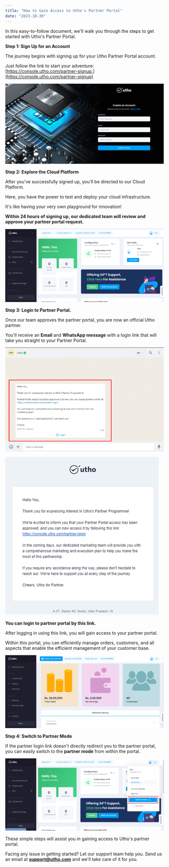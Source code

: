 ```yaml
---
title: "How to Gain Access to Utho's Partner Portal"
date: "2023-10-30"
---
```


In this easy-to-follow document, we'll walk you through the steps to get started with Utho's Partner Portal.

**Step 1: Sign Up for an Account**

The journey begins with signing up for your Utho Partner Portal account.

Just follow the link to start your adventure: [https://console.utho.com/partner-signup.](https://console.utho.com/partner-signup)

![Sign Up Page - Utho](images/image-1298-1024x518.png)

**Step 2: Explore the Cloud Platform**

After you've successfully signed up, you'll be directed to our Cloud Platform.

Here, you have the power to test and deploy your cloud infrastructure.

It's like having your very own playground for innovation!

**Within 24 hours of signing up, our dedicated team will review and approve your partner portal request.**

![Utho's Partner Portal](images/image-1292-1024x471.png)

**Step 3: Login to Partner Portal.**

Once our team approves the partner portal, you are now an official Utho partner.

You'll receive an **Email** and **WhatsApp message** with a login link that will take you straight to your Partner Portal.

![Message after Partner Portal Enable ](images/image-1295.png)

![Mail after Partner Portal Enable ](images/image-1294.png)

**You can login to partner portal by this link.**

After logging in using this link, you will gain access to your partner portal.

Within this portal, you can efficiently manage orders, customers, and all aspects that enable the efficient management of your customer base.

![Utho's Partner Portal](images/image-1297-1024x468.png)

**Step 4: Switch to Partner Mode**

If the partner login link doesn't directly redirect you to the partner portal, you can easily switch to the **partner mode** from within the portal.

![Switch to partner mode](images/image-1296-1024x466.png)

These simple steps will assist you in gaining access to Utho's partner portal.

Facing any issue in getting started? Let our support team help you. Send us an email at **support@utho.com** and we'll take care of it for you.
